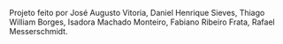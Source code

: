 Projeto feito por José Augusto Vitoria, Daniel Henrique Sieves, Thiago William Borges, Isadora Machado Monteiro, Fabiano Ribeiro Frata, Rafael Messerschmidt.
